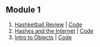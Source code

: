 ## Module 1

1. [Hashketball Review](https://www.youtube.com/watch?v=caFVIqy6FUg) | [Code](https://gist.github.com/alexgriff/055d7e49b0ff4828b8e0e836d30f7749)
2. [Hashes and the Internet](https://www.youtube.com/watch?v=7zTJmZ7h2Y0) | [Code](https://gist.github.com/alexgriff/45fc9707a70d4e6d088a1455917397e6)
3. [Intro to Objects](http://youtu.be/1kS042xdn8E) | [Code](https://github.com/learn-co-curriculum/web-082817-intro-to-oo)
